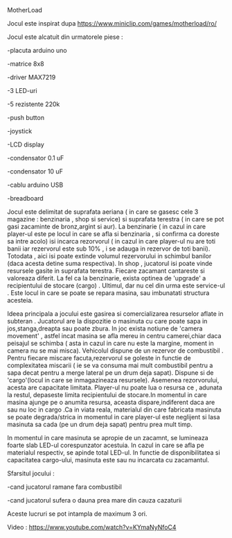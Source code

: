 MotherLoad

Jocul este inspirat dupa https://www.miniclip.com/games/motherload/ro/

Jocul este alcatuit din urmatorele piese :

-placuta arduino uno

-matrice 8x8 

-driver MAX7219

-3 LED-uri

-5 rezistente 220k

-push button

-joystick

-LCD display

-condensator 0.1 uF

-condensator 10 uF

-cablu arduino USB

-breadboard

  Jocul este delimitat de suprafata aeriana ( in care se gasesc cele 3 magazine : benzinaria , shop si service) si suprafata terestra ( in care se pot gasi zacaminte de bronz,argint si aur). La benzinarie ( in cazul in care player-ul este pe locul in care se afla si benzinaria , si confirma ca doreste sa intre acolo) isi incarca rezorvorul ( in cazul in care player-ul nu are toti banii iar rezervorul este sub 10% , i se adauga in rezervor de toti banii). Totodata , aici isi poate extinde volumul rezervorului in schimbul banilor (daca acesta detine suma respectiva). In shop , jucatorul isi poate vinde resursele gasite in suprafata terestra. Fiecare zacamant cantareste si valoreaza diferit. La fel ca la benzinarie, exista optinea de 'upgrade' a recipientului de stocare (cargo) . Ultimul, dar nu cel din urma este service-ul . Este locul in care se poate se repara masina, sau imbunatati structura acesteia.
  
   Ideea principala a jocului este gasirea si comercializarea resurselor aflate in subteran . Jucatorul are la dispozitie o masinuta cu care poate sapa in jos,stanga,dreapta sau poate zbura. In joc exista notiune de 'camera movement' , astfel incat masina se afla mereu in centru camerei,chiar daca peisajul se schimba ( asta in cazul in care nu este la margine, moment in camera nu se mai misca). Vehicolul dispune de un rezervor de combustibil . Pentru fiecare miscare facuta,rezervorul se goleste in functie de complexitatea miscarii ( ie se va consuma mai mult combustibil pentru a sapa decat pentru a merge lateral pe un drum deja sapat). Dispune si de 'cargo'(locul in care se inmagazineaza resursele). Asemenea rezorvorului, acesta are capacitate limitata. Player-ul nu poate lua o resursa ce , adunata la restul, depaseste limita recipientului de stocare.In momentul in care masina ajunge pe o anumita resursa, aceasta dispare,indiferent daca are sau nu loc in cargo .Ca in viata reala, materialul din care fabricata masinuta se poate degrada/strica in momentul in care player-ul este neglijent si lasa masinuta sa cada (pe un drum deja sapat) pentru prea mult timp.
     
   In momentul in care masinuta se apropie de un zacamnt, se lumineaza foarte slab LED-ul corespunzator acestuia. In cazul in care se afla pe materialul respectiv, se apinde total LED-ul. In functie de disponibilitatea si capacitatea cargo-ului, masinuta este sau nu incarcata cu zacamantul.
     
   Sfarsitul jocului : 
      
-cand jucatorul ramane fara combustibil

-cand jucatorul sufera o dauna prea mare din cauza cazaturii

  Aceste lucruri se pot intampla de maximum 3 ori.
  
 Video : https://www.youtube.com/watch?v=KYmaNyNfoC4
   
